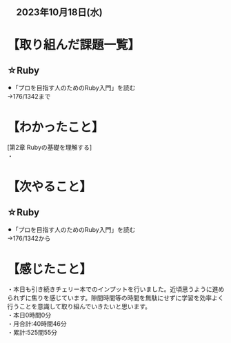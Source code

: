 ## 　2023年10月18日(水)
# 【取り組んだ課題一覧】
## ☆Ruby
⚫︎「プロを目指す人のためのRuby入門」を読む<br>
→176/1342まで<br>
# 【わかったこと】
[第2章 Rubyの基礎を理解する]<br>
・<br>
# 【次やること】
## ☆Ruby
⚫︎「プロを目指す人のためのRuby入門」を読む<br>
→176/1342から<br>
# 【感じたこと】
・本日も引き続きチェリー本でのインプットを行いました。近頃思うように進められずに焦りを感じています。隙間時間等の時間を無駄にせずに学習を効率よく行うことを意識して取り組んでいきたいと思います。<br>
・本日0時間0分<br>
・月合計:40時間46分<br>
・累計:525間55分<br>
